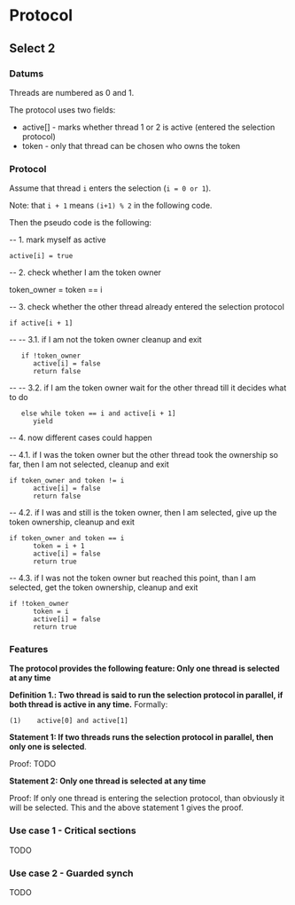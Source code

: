 Protocol
===============================================================================


Select 2
-------------------------------------------------------------------------------

### Datums ###

Threads are numbered as 0 and 1.

The protocol uses two fields:

* active[] - marks whether thread 1 or 2 is active (entered the selection protocol)
* token - only that thread can be chosen who owns the token

### Protocol ###

Assume that thread `i` enters the selection (`i = 0 or 1`). 

Note: that `i + 1` means `(i+1) % 2` in the following code.

Then the pseudo code is the following:

-- 1. mark myself as active

    active[i] = true

-- 2. check whether I am the token owner

   token_owner = token == i

-- 3. check whether the other thread already entered the selection protocol

    if active[i + 1]

-- -- 3.1. if I am not the token owner cleanup and exit

       if !token_owner
          active[i] = false
          return false

-- -- 3.2. if I am the token owner wait for the other thread till it decides what to do 
       
       else while token == i and active[i + 1]
          yield

-- 4. now different cases could happen

-- 4.1. if I was the token owner but the other thread took the ownership so far, then I am not selected, cleanup and exit

    if token_owner and token != i
          active[i] = false
          return false

-- 4.2. if I was and still is the token owner, then I am selected, give up the token ownership, cleanup and exit

    if token_owner and token == i
          token = i + 1
          active[i] = false
          return true

-- 4.3. if I was not the token owner but reached this point, than I am selected, get the token ownership, cleanup and exit

    if !token_owner
          token = i
          active[i] = false
          return true

### Features ###

**The protocol provides the following feature: Only one thread is selected at any time**

**Definition 1.: Two thread is said to run the selection protocol in parallel, if both thread is active in any time.** Formally:

    (1)    active[0] and active[1]

**Statement 1: If two threads runs the selection protocol in parallel, then only one is selected**.  
	
Proof: TODO

**Statement 2: Only one thread is selected at any time**

Proof: If only one thread is entering the selection protocol, than obviously it will be selected. This and the above statement 1 gives the proof.

### Use case 1 - Critical sections ###

TODO

### Use case 2 - Guarded synch ###

TODO
